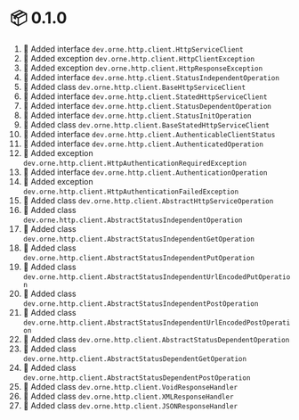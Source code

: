 # :package: 0.1.0

01. :gift: Added interface `dev.orne.http.client.HttpServiceClient`
01. :gift: Added exception `dev.orne.http.client.HttpClientException`
01. :gift: Added exception `dev.orne.http.client.HttpResponseException`
01. :gift: Added interface `dev.orne.http.client.StatusIndependentOperation`
01. :gift: Added class `dev.orne.http.client.BaseHttpServiceClient`
01. :gift: Added interface `dev.orne.http.client.StatedHttpServiceClient`
01. :gift: Added interface `dev.orne.http.client.StatusDependentOperation`
01. :gift: Added interface `dev.orne.http.client.StatusInitOperation`
01. :gift: Added class `dev.orne.http.client.BaseStatedHttpServiceClient`
01. :gift: Added interface `dev.orne.http.client.AuthenticableClientStatus`
01. :gift: Added interface `dev.orne.http.client.AuthenticatedOperation`
01. :gift: Added exception `dev.orne.http.client.HttpAuthenticationRequiredException`
01. :gift: Added interface `dev.orne.http.client.AuthenticationOperation`
01. :gift: Added exception `dev.orne.http.client.HttpAuthenticationFailedException`
01. :gift: Added class `dev.orne.http.client.AbstractHttpServiceOperation`
01. :gift: Added class `dev.orne.http.client.AbstractStatusIndependentOperation`
01. :gift: Added class `dev.orne.http.client.AbstractStatusIndependentGetOperation`
01. :gift: Added class `dev.orne.http.client.AbstractStatusIndependentPutOperation`
01. :gift: Added class `dev.orne.http.client.AbstractStatusIndependentUrlEncodedPutOperation`
01. :gift: Added class `dev.orne.http.client.AbstractStatusIndependentPostOperation`
01. :gift: Added class `dev.orne.http.client.AbstractStatusIndependentUrlEncodedPostOperation`
01. :gift: Added class `dev.orne.http.client.AbstractStatusDependentOperation`
01. :gift: Added class `dev.orne.http.client.AbstractStatusDependentGetOperation`
01. :gift: Added class `dev.orne.http.client.AbstractStatusDependentPostOperation`
01. :gift: Added class `dev.orne.http.client.VoidResponseHandler`
01. :gift: Added class `dev.orne.http.client.XMLResponseHandler`
01. :gift: Added class `dev.orne.http.client.JSONResponseHandler`

